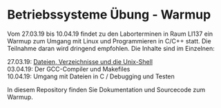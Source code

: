 # Betriebssysteme Übung - Warmup

Vom 27.03.19 bis 10.04.19 findet zu den Laborterminen in Raum LI137 ein Warmup zum Umgang mit Linux und Programmieren in C/C++ statt. Die Teilnahme daran wird dringend empfohlen. Die Inhalte sind im Einzelnen:

27.03.19: [Dateien, Verzeichnisse und die Unix-Shell](Termin1/readme.md)  
03.04.19: Der GCC-Compiler und Makefiles  
10.04.19: Umgang mit Dateien in C / Debugging und Testen

In diesem Repository finden Sie Dokumentation und Sourcecode zum Warmup.

